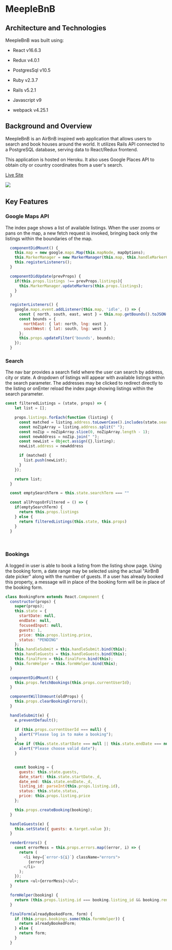 # MeepleBnB

## Architecture and Technologies

MeepleBnB was built using:

* React v16.6.3

* Redux v4.0.1

* PostgresSql v10.5

* Ruby v2.3.7

* Rails v5.2.1

* Javascript v9

* webpack v4.25.1
&nbsp;
&nbsp;
&nbsp;
## Background and Overview

MeepleBnB is an AirBnB inspired web application that allows users to search and book houses around the world.   It utilizes Rails API connected to a PostgreSQL database, serving data to React/Redux frontend.

This application is hosted on Heroku. It also uses Google Places API to obtain city or country coordinates from a user's search.

[Live Site](https://meeplebnb.herokuapp.com/#/)

![](./public/B&O.gif)
&nbsp;
&nbsp;
&nbsp;
## Key Features

### Google Maps API

The index page shows a list of available listings. When the user zooms or pans on the map, a new fetch request is invoked, bringing back only the listings within the boundaries of the map. 

```javascript
  componentDidMount() {
    this.map = new google.maps.Map(this.mapNode, mapOptions);
    this.MarkerManager = new MarkerManager(this.map, this.handleMarkerClick.bind(this));
    this.registerListeners();
  }

  componentDidUpdate(prevProps) {
    if(this.props.listings !== prevProps.listings){
      this.MarkerManager.updateMarkers(this.props.listings);
    }
  }

  registerListeners() {
    google.maps.event.addListener(this.map, 'idle', () => {
      const { north, south, east, west } = this.map.getBounds().toJSON();
      const bounds = {
        northEast: { lat: north, lng: east },
        southWest: { lat: south, lng: west }
      };
      this.props.updateFilter('bounds', bounds);
    });
  }
```

### Search 

The nav bar provides a search field where the user can search by address, city or state. A dropdown of listings will appear with available listings within the search parameter.  The addresses may be clicked to redirect directly to the listing or onEnter reload the index page showing listings within the search parameter.  

```javascript
const filteredListings = (state, props) => {
    let list = [];

    props.listings.forEach(function (listing) {
      const matched = listing.address.toLowerCase().includes(state.searchTerm.toLowerCase());
      const noZipArray = listing.address.split(" ");
      const noZip = noZipArray.slice(0, noZipArray.length - 1);
      const newAddress = noZip.join(" ");
      const newList = Object.assign({},listing);
      newList.address = newAddress

      if (matched) {
        list.push(newList);
      }
    });

    return list;
  }

  const emptySearchTerm = this.state.searchTerm === ""

  const allPropsOrFiltered = () => {
    if(emptySearchTerm) {
      return this.props.listings
    } else {
      return filteredListings(this.state, this.props)
    }
  }
```


&nbsp;
&nbsp;
### Bookings

A logged in user is able to book a listing from the listing show page.  Using the booking form, a date range may be selected using the actual "AirBnB date picker" along with the number of guests. If a user has already booked this property, a message will in place of the booking form will be in place of the booking form.



```javascript
class BookingForm extends React.Component {
  constructor(props) {
    super(props);
    this.state = {
      startDate: null,
      endDate: null,
      focusedInput: null,
      guests: 1,
      price: this.props.listing.price,
      status: "PENDING"
    };
    this.handleSubmit = this.handleSubmit.bind(this);
    this.handleGuests = this.handleGuests.bind(this);
    this.finalForm = this.finalForm.bind(this);
    this.formHelper = this.formHelper.bind(this);
  }

  componentDidMount() {
    this.props.fetchBookings(this.props.currentUserId);
  }

  componentWillUnmount(oldProps) {
    this.props.clearBookingErrors();
  }

  handleSubmit(e) {
    e.preventDefault();

    if (this.props.currentUserId === null) {
      alert("Please log in to make a booking");
    } 
    else if (this.state.startDate === null || this.state.endDate === null) {
      alert("Please choose valid date");
    }


    const booking = {
      guests: this.state.guests,
      date_start: this.state.startDate._d,
      date_end: this.state.endDate._d,
      listing_id: parseInt(this.props.listing.id),
      status: this.state.status,
      price: this.props.listing.price
    };

    this.props.createBooking(booking);
  }

  handleGuests(e) {
    this.setState({ guests: e.target.value });
  }

  renderErrors() {
    const errorMess = this.props.errors.map((error, i) => {
      return (
        <li key={`error-${i}`} className="errors">
          {error}
        </li>
      );
    });
    return <ul>{errorMess}</ul>;
  }

  formHelper(booking) {
    return (this.props.listing.id === booking.listing_id && booking.renter_id === this.props.currentUserId);
  }

  finalForm(alreadyBookedForm, form) {
    if (this.props.bookings.some(this.formHelper)) {
      return alreadyBookedForm;
    } else {
      return form;
    }
  }
```
&nbsp;
&nbsp;